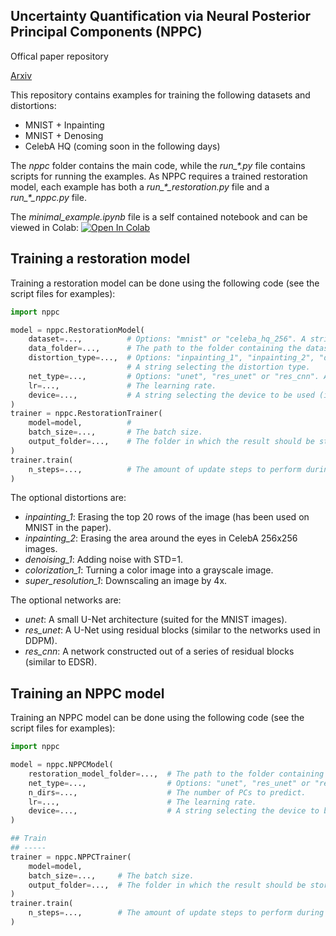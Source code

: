 ## Uncertainty Quantification via Neural Posterior Principal Components (NPPC)

Offical paper repository

<a href="https://arxiv.org/abs/2309.15533">Arxiv</a>

This repository contains examples for training the following datasets and distortions:

- MNIST + Inpainting
- MNIST + Denosing
- CelebA HQ (coming soon in the following days)

The *nppc* folder contains the main code, while the *run_\*.py* file contains scripts for running the examples. As NPPC requires a trained restoration model, each example has both a *run_\*_restoration.py* file and a *run_\*_nppc.py* file.

The *minimal_example.ipynb* file is a self contained notebook and can be viewed in Colab: [![Open In Colab](https://colab.research.google.com/assets/colab-badge.svg)](https://colab.research.google.com/github/EliasNehme/NPPC/blob/main/minimal_example.ipynb)

## Training a restoration model

Training a restoration model can be done using the following code (see the script files for examples):

```python
import nppc

model = nppc.RestorationModel(
    dataset=...,          # Options: "mnist" or "celeba_hq_256". A string selecting the dataset. Can be either 
    data_folder=...,      # The path to the folder containing the dataset (the folder above the dataset's folder).
    distortion_type=...,  # Options: "inpainting_1", "inpainting_2", "denoising_1", "colorization_1" or "super_resolution_1".
                          # A string selecting the distortion type.
    net_type=...,         # Options: "unet", "res_unet" or "res_cnn". A string selecting the type of network to be used.
    lr=...,               # The learning rate.
    device=...,           # A string selecting the device to be used (i.e. *cpu*, *cuda:0*, etc.).
)
trainer = nppc.RestorationTrainer(
    model=model,          #
    batch_size=...,       # The batch size.
    output_folder=...,    # The folder in which the result should be stored.
)
trainer.train(
    n_steps=...,          # The amount of update steps to perform during training.
)
```

The optional distortions are:

- *inpainting_1*: Erasing the top 20 rows of the image (has been used on MNIST in the paper).
- *inpainting_2*: Erasing the area around the eyes in CelebA 256x256 images.
- *denoising_1*: Adding noise with STD=1.
- *colorization_1*: Turning a color image into a grayscale image.
- *super_resolution_1*: Downscaling an image by 4x.

The optional networks are:

- *unet*: A small U-Net architecture (suited for the MNIST images).
- *res_unet*: A U-Net using residual blocks (similar to the networks used in DDPM).
- *res_cnn*: A network constructed out of a series of residual blocks (similar to EDSR).

## Training an NPPC model

Training an NPPC model can be done using the following code (see the script files for examples):

```python
import nppc

model = nppc.NPPCModel(
    restoration_model_folder=...,  # The path to the folder containing the trained restoration model.
    net_type=...,                  # Options: "unet", "res_unet" or "res_cnn". A string selecting the type of network to be used.
    n_dirs=...,                    # The number of PCs to predict.
    lr=...,                        # The learning rate.
    device=...,                    # A string selecting the device to be used (i.e. *cpu*, *cuda:0*, etc.).
)

## Train
## -----
trainer = nppc.NPPCTrainer(
    model=model,
    batch_size=...,     # The batch size.
    output_folder=...,  # The folder in which the result should be stored.
)
trainer.train(
    n_steps=...,        # The amount of update steps to perform during training.
)
```
